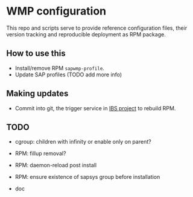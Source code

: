 # WMP configuration

This repo and scripts serve to provide reference configuration files, their
version tracking and reproducible deployment as RPM package.

## How to use this

  * Install/remove RPM `sapwmp-profile`.
  * Update SAP profiles (TODO add more info)

## Making updates

  * Commit into git, the trigger service in [IBS project](https://build.suse.de/package/show/home:mkoutny:wmp/sapwmp-profile)
    to rebuild RPM.

## TODO

  * cgroup: children with infinity or enable only on parent?

  * RPM: fillup removal?
  * RPM: daemon-reload post install
  * RPM: ensure existence of sapsys group before installation

  * doc
